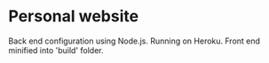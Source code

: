 # Personal website
Back end configuration using Node.js. Running on Heroku. 
Front end minified into 'build' folder.  
